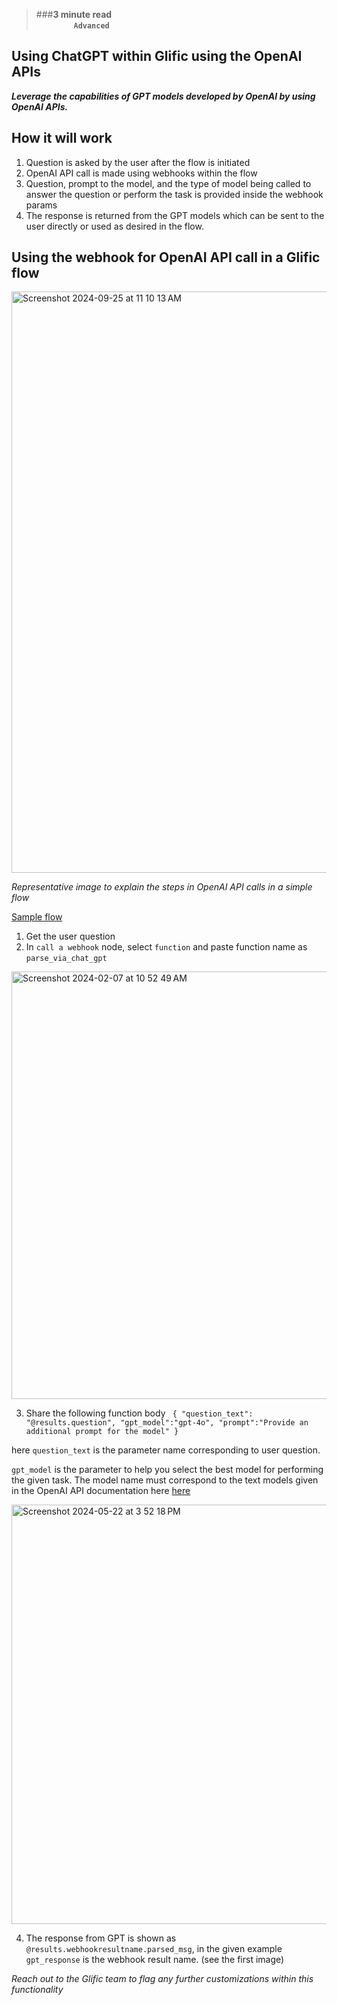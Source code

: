 > ###**3 minute read &nbsp; &nbsp; &nbsp; &nbsp; &nbsp; &nbsp; &nbsp; &nbsp; &nbsp; &nbsp; &nbsp; &nbsp; &nbsp; &nbsp; &nbsp; &nbsp; &nbsp; &nbsp; &nbsp; &nbsp; &nbsp; &nbsp; &nbsp; &nbsp; &nbsp; &nbsp; &nbsp; &nbsp; &nbsp; &nbsp; &nbsp; &nbsp; &nbsp; &nbsp; &nbsp; &nbsp; &nbsp; &nbsp; &nbsp; &nbsp; &nbsp; &nbsp; &nbsp; &nbsp; &nbsp; &nbsp; &nbsp; &nbsp; &nbsp; &nbsp; &nbsp; &nbsp; &nbsp; &nbsp; &nbsp; &nbsp; &nbsp; &nbsp; &nbsp; &nbsp; `Advanced`**

## Using ChatGPT within Glific using the OpenAI APIs

_**Leverage the capabilities of GPT models developed by OpenAI by using OpenAI APIs.**_


## How it will work 

1. Question is asked by the user after the flow is initiated
2. OpenAI API call is made using webhooks within the flow
3. Question, prompt to the model, and the type of model being called to answer the question or perform the task is provided inside the webhook params
4. The response is returned from the GPT models which can be sent to the user directly or used as desired in the flow.
   

## Using the webhook for OpenAI API call in a Glific flow

<img width="930" alt="Screenshot 2024-09-25 at 11 10 13 AM" src="https://github.com/user-attachments/assets/3307ead2-1dc1-4459-a31b-ec11579b475d"/>

_Representative image to explain the steps in OpenAI API calls in a simple flow_

[Sample flow](https://drive.google.com/file/d/1r2dKE1i95lKrz6V1BiEyvZTXgxXgX87N/view?usp=sharing)

1. Get the user question 
2. In `call a webhook` node, select `function` and paste function name as `parse_via_chat_gpt`
   
  <img width="684" alt="Screenshot 2024-02-07 at 10 52 49 AM" src="https://github.com/glific/docs/assets/141305477/f1165b6b-483c-43b4-9e8d-7bb6044d6e24" />

3. Share the following function body 
 ` {
  "question_text": "@results.question",
   "gpt_model":"gpt-4o",
   "prompt":"Provide an additional prompt for the model"
  }`

here `question_text` is the parameter name corresponding to user question. 

`gpt_model` is the parameter to help you select the best model for performing the given task. The model name must correspond to the text models given in the OpenAI API documentation here [here](https://platform.openai.com/docs/models) 

<img width="671" alt="Screenshot 2024-05-22 at 3 52 18 PM" src="https://github.com/glific/docs/assets/141305477/09211b9a-132b-4964-9388-a1aa00ed28bc" />


4. The response from GPT is shown as `@results.webhookresultname.parsed_msg`, in the given example `gpt_response` is the webhook result name. (see the first image)

_Reach out to the Glific team to flag any further customizations within this functionality_

